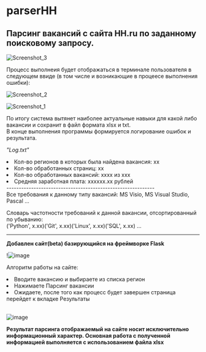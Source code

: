 # parserHH

<h2>Парсинг вакансий с сайта HH.ru по заданному поисковому запросу.</h2>

![Screenshot_3](https://user-images.githubusercontent.com/63307876/161084718-5172f7a0-91c3-40a4-b118-9430ce57757f.png)

Процесс выполнеия будет отображаться в терминале пользователя в следующем ввиде (в том числе и возникающие в процеесе выполнения ошибки):

![Screenshot_2](https://user-images.githubusercontent.com/63307876/161084905-c2b96e35-5b3f-464e-8b2e-490fbe345bd8.png)

![Screenshot_1](https://user-images.githubusercontent.com/63307876/161084917-0b74e903-cf27-4d80-9c0a-7eab3098e597.png)

По итогу система вытянет наиболее актуальные навыки для какой либо вакансии и сохранит в файл формата xlsx и txt.</br>
В конце выполнения программы формируется логирование ошибок и результата.


<em>"Log.txt"</em>
<li>Кол-во регионов в которых была найдена вакансия: xx
<li>Кол-во обработанных страниц: xx
<li>Кол-во обработанных вакансий: xxxx из xxx
<li>Средняя заработная плата: xxxxxx.xx рублей
</br> 
------------------------------------------------------------ </br>
Все требования к данному типу вакансий: MS Visio, MS Visual Studio, Pascal ... </br>

Словарь частотности требований к данной вакансии, отсортированный по убыванию:</br>
('Python', x.xx)('Git', x.xx)('Linux', x.xx)('SQL', x.xx) ...

<hr>
<b>Добавлен сайт(beta) базирующийся на фреймворке Flask </b><br>

!![image](https://user-images.githubusercontent.com/63307876/162795613-eac66a7b-5088-48a2-a2e9-2a1c7ce7aca7.png)
  
Алгоритм работы на сайте:
  <li>Вводите вакансию и выбираете из списка регион</li>
  <li>Нажимаете Парсинг вакансии</li>
  <li>Ожидаете, после того как процесс будет завершен страница перейдет к вкладке Результаты</li><br>
  
  ![image](https://user-images.githubusercontent.com/63307876/162795674-31e0a39f-ffa3-4766-9718-0fec844732b9.png)

<div>
<b>Результат парсинга отображаемый на сайте носит исключительно информационный характер. Основная работа с полученной информацией выполняется с использованием файла xlsx
 </div
